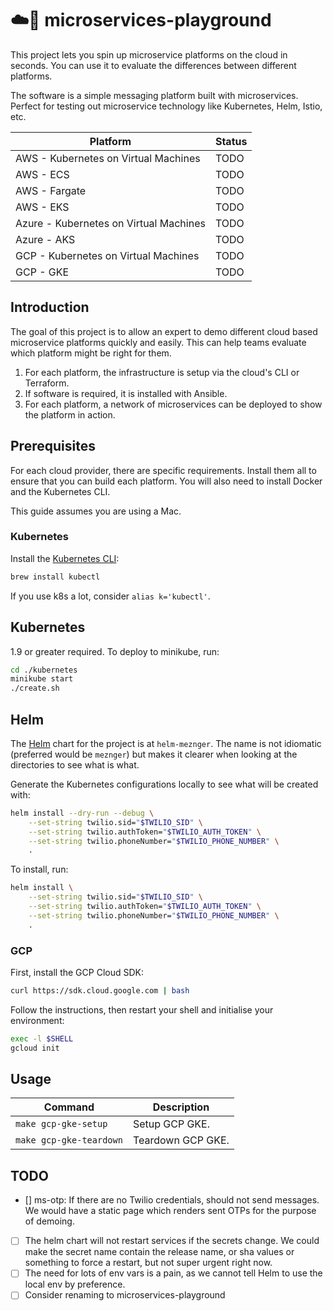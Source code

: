 # ☁️🐳 microservices-playground

This project lets you spin up microservice platforms on the cloud in seconds. You can use it to evaluate the differences between different platforms.

The software is a simple messaging platform built with microservices. Perfect for testing out microservice technology like Kubernetes, Helm, Istio, etc.


| Platform | Status |
|----------|--------|
| AWS - Kubernetes on Virtual Machines | TODO |
| AWS - ECS | TODO |
| AWS - Fargate | TODO |
| AWS - EKS | TODO |
| Azure - Kubernetes on Virtual Machines | TODO |
| Azure - AKS | TODO |
| GCP - Kubernetes on Virtual Machines | TODO |
| GCP - GKE | TODO |

## Introduction

The goal of this project is to allow an expert to demo different cloud based microservice platforms quickly and easily. This can help teams evaluate which platform might be right for them.

1. For each platform, the infrastructure is setup via the cloud's CLI or Terraform.
2. If software is required, it is installed with Ansible.
3. For each platform, a network of microservices can be deployed to show the platform in action.

## Prerequisites

For each cloud provider, there are specific requirements. Install them all to ensure that you can build each platform. You will also need to install Docker and the Kubernetes CLI.

This guide assumes you are using a Mac.

### Kubernetes

Install the [Kubernetes CLI](https://kubernetes.io/docs/tasks/tools/install-kubectl/):

```sh
brew install kubectl
```

If you use k8s a lot, consider `alias k='kubectl'`.
## Kubernetes

1.9 or greater required. To deploy to minikube, run:

```sh
cd ./kubernetes
minikube start
./create.sh
```

## Helm

The [Helm](https://helm.sh/) chart for the project is at `helm-meznger`. The name is not idiomatic (preferred would be `meznger`) but makes it clearer when looking at the directories to see what is what.

Generate the Kubernetes configurations locally to see what will be created with:

```sh
helm install --dry-run --debug \
    --set-string twilio.sid="$TWILIO_SID" \
    --set-string twilio.authToken="$TWILIO_AUTH_TOKEN" \
    --set-string twilio.phoneNumber="$TWILIO_PHONE_NUMBER" \
    .
```

To install, run:

```sh
helm install \
    --set-string twilio.sid="$TWILIO_SID" \
    --set-string twilio.authToken="$TWILIO_AUTH_TOKEN" \
    --set-string twilio.phoneNumber="$TWILIO_PHONE_NUMBER" \
    .
```

### GCP

First, install the GCP Cloud SDK:

```sh
curl https://sdk.cloud.google.com | bash
```

Follow the instructions, then restart your shell and initialise your environment:

```sh
exec -l $SHELL
gcloud init
```

## Usage

| Command | Description |
|---------|-------------|
| `make gcp-gke-setup` | Setup GCP GKE. |
| `make gcp-gke-teardown` | Teardown GCP GKE. |
## TODO

- [] ms-otp: If there are no Twilio credentials, should not send messages. We would have a static page which renders sent OTPs for the purpose of demoing.
- [ ] The helm chart will not restart services if the secrets change. We could make the secret name contain the release name, or sha values or something to force a restart, but not super urgent right now.
- [ ] The need for lots of env vars is a pain, as we cannot tell Helm to use the local env by preference.
- [ ] Consider renaming to microservices-playground
